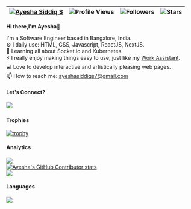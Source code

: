 | [![Ayesha Siddiq S](https://img.shields.io/badge/AYESHA-SIDDIQ-brightgreen)](https://github.com/ayeshasiddiqs7/) | ![Profile Views](https://komarev.com/ghpvc/?username=ayeshasiddiqs7&color=green) | ![Followers](https://img.shields.io/github/followers/ayeshasiddiqs7) | ![Stars](https://img.shields.io/github/stars/ayeshasiddiqs7?label=Profile%20Stars&logo=Profile%20stars&logoColor=g) |
--| --| --| --|


<b>Hi there,I'm Ayesha</b>👋<br>


 I'm a Software Engineer based in Bangalore, India.<br>
⚙️ I daily use: HTML, CSS, Javascript, ReactJS, NextJS.<br>
🌱 Learning all about Socket.io and Kubernetes.<br>
⚡ I really enjoy making things easy to use, just like my [Work Assistant](https://work-assistant.vercel.app/).<br>
💻 Love to develop interactive and artistically pleasing web pages.<br>
📫 How to reach me: ayeshasiddiqs7@gmail.com

#### Let's Connect?<br>
<a href="https://www.linkedin.com/in/ayesha-siddiq-s"><img src="https://img.shields.io/badge/-LinkedIn-%231DA1F2?style=flat&logo=linkedin&logoColor=white"/></a>&nbsp;

#### Trophies
[![trophy](https://github-profile-trophy.vercel.app/?username=ayeshasiddiqs7&margin-w=8)](https://github.com/ryo-ma/github-profile-trophy)

#### Analytics
<!--
[![My GitHub Stats](https://github-readme-stats.vercel.app/api/?username=ayeshasiddiqs7&count_private=true&theme=tokyonight&showicons=true)]()
[![My GitHub Language Stats](https://github-readme-stats.vercel.app/api/top-langs/?username=ayeshasiddiqs7&langs_count=5&theme=tokyonight)]()
-->

![](https://github-readme-stats.vercel.app/api?username=ayeshasiddiqs7&theme=light&hide_border=false&include_all_commits=true&count_private=true)<br>
<a href="https://github.com/ayeshasiddiqs7/github-contributor-stats">![Ayesha's GitHub Contributor stats](https://github-contributor-stats.vercel.app/api?username=ayeshasiddiqs7&combine_all_yearly_contributions=true)</a><br>
![](https://github-readme-streak-stats.herokuapp.com/?user=ayeshasiddiqs7&theme=light&hide_border=false)<br/>

#### Languages
![](https://github-readme-stats.vercel.app/api/top-langs/?username=ayeshasiddiqs7&theme=light&hide_border=false&include_all_commits=true&count_private=true&layout=compact)
